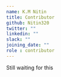 ```yaml
---
name: K.M Nitin
title: Contributor
github: Nitin320
twitter: ""
linkedin: ""
slack: ""
joining_date: ""
role : contributor
---
```


Still waiting for this
